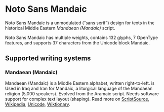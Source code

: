 
# Noto Sans Mandaic

Noto Sans Mandaic is a unmodulated (“sans serif”) design for texts in the historical Middle Eastern _Mandaean (Mandaic)_ script. 

Noto Sans Mandaic has multiple weights, contains 132 glyphs, 7 OpenType features, and supports 37 characters from the Unicode block Mandaic.


## Supported writing systems


### Mandaean (Mandaic)

Mandaean (Mandaic) is a Middle Eastern alphabet, written right-to-left. is Used in Iraq and Iran for Mandaic, a liturgical language of the Mandaean religion (5,000 speakers). Evolved from the Aramaic script. Needs software support for complex text layout (shaping). Read more on [ScriptSource](https://scriptsource.org/scr/Mand), [Wikipedia](https://en.wikipedia.org/wiki/ISO_15924:Mand), [Unicode](https://www.unicode.org/versions/Unicode13.0.0/ch09.pdf#G46613), [Wiktionary](https://en.wiktionary.org/wiki/Category:Mandaic_script).

